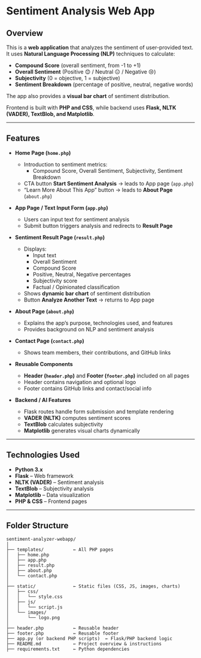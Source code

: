 # Sentiment Analysis Web App

## Overview
This is a **web application** that analyzes the sentiment of user-provided text.
It uses **Natural Language Processing (NLP)** techniques to calculate:
- **Compound Score** (overall sentiment, from -1 to +1)
- **Overall Sentiment** (Positive 😊 / Neutral 😐 / Negative 😢)
- **Subjectivity** (0 = objective, 1 = subjective)
- **Sentiment Breakdown** (percentage of positive, neutral, negative words)

The app also provides a **visual bar chart** of sentiment distribution.

Frontend is built with **PHP and CSS**, while backend uses **Flask, NLTK (VADER), TextBlob, and Matplotlib**.

---

## Features

- **Home Page (`home.php`)**
  - Introduction to sentiment metrics:
    - Compound Score, Overall Sentiment, Subjectivity, Sentiment Breakdown
  - CTA button **Start Sentiment Analysis** → leads to App page (`app.php`)
  - “Learn More About This App” button → leads to **About Page** (`about.php`)

- **App Page / Text Input Form (`app.php`)**
  - Users can input text for sentiment analysis
  - Submit button triggers analysis and redirects to **Result Page**

- **Sentiment Result Page (`result.php`)**
  - Displays:
    - Input text
    - Overall Sentiment
    - Compound Score
    - Positive, Neutral, Negative percentages
    - Subjectivity score
    - Factual / Opinionated classification
  - Shows **dynamic bar chart** of sentiment distribution
  - Button **Analyze Another Text** → returns to App page

- **About Page (`about.php`)**
  - Explains the app’s purpose, technologies used, and features
  - Provides background on NLP and sentiment analysis

- **Contact Page (`contact.php`)**
  - Shows team members, their contributions, and GitHub links

- **Reusable Components**
  - **Header (`header.php`)** and **Footer (`footer.php`)** included on all pages
  - Header contains navigation and optional logo
  - Footer contains GitHub links and contact/social info

- **Backend / AI Features**
  - Flask routes handle form submission and template rendering
  - **VADER (NLTK)** computes sentiment scores
  - **TextBlob** calculates subjectivity
  - **Matplotlib** generates visual charts dynamically

---

## Technologies Used
- **Python 3.x**
- **Flask** – Web framework
- **NLTK (VADER)** – Sentiment analysis
- **TextBlob** – Subjectivity analysis
- **Matplotlib** – Data visualization
- **PHP & CSS** – Frontend pages 

---

## Folder Structure
```
sentiment-analyzer-webapp/
│
├── templates/           ← All PHP pages
│   ├── home.php
│   ├── app.php
│   ├── result.php
│   ├── about.php
│   └── contact.php
│
├── static/              ← Static files (CSS, JS, images, charts)
│   ├── css/
│   │   └── style.css
│   ├── js/
│   │   └── script.js
│   └── images/
│       └── logo.png
│
├── header.php           ← Reusable header
├── footer.php           ← Reusable footer
├── app.py (or backend PHP scripts)  ← Flask/PHP backend logic
├── README.md            ← Project overview & instructions
├── requirements.txt     ← Python dependencies
```
